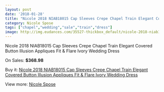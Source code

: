 ```yaml
---
layout: post
date: '2018-01-28'
title: "Nicole 2018 NIAB18015 Cap Sleeves Crepe Chapel Train Elegant Covered Button Illusion Appliques Fit & Flare Ivory Wedding Dress"
category: Nicole Spose
tags: ["chapel","wedding","sale","train","dress"]
image: http://img.eudances.com/35527-thickbox_default/nicole-2018-niab18015-cap-sleeves-crepe-chapel-train-elegant-covered-button-illusion-appliques-fit-flare-ivory-wedding-dress.jpg
---
```

Nicole 2018 NIAB18015 Cap Sleeves Crepe Chapel Train Elegant Covered Button Illusion Appliques Fit & Flare Ivory Wedding Dress

On Sales: **$368.98**
<a href="https://www.eudances.com/en/nicole-spose/10672-nicole-2018-niab18015-cap-sleeves-crepe-chapel-train-elegant-covered-button-illusion-appliques-fit-flare-ivory-wedding-dress.html"><amp-img layout="responsive" width="600" height="600" src="//img.eudances.com/35527-thickbox_default/nicole-2018-niab18015-cap-sleeves-crepe-chapel-train-elegant-covered-button-illusion-appliques-fit-flare-ivory-wedding-dress.jpg" alt="Nicole 2018 NIAB18015 Cap Sleeves Crepe Chapel Train Elegant Covered Button Illusion Appliques Fit & Flare Ivory Wedding Dress 0" /></a>
<a href="https://www.eudances.com/en/nicole-spose/10672-nicole-2018-niab18015-cap-sleeves-crepe-chapel-train-elegant-covered-button-illusion-appliques-fit-flare-ivory-wedding-dress.html"><amp-img layout="responsive" width="600" height="600" src="//img.eudances.com/35529-thickbox_default/nicole-2018-niab18015-cap-sleeves-crepe-chapel-train-elegant-covered-button-illusion-appliques-fit-flare-ivory-wedding-dress.jpg" alt="Nicole 2018 NIAB18015 Cap Sleeves Crepe Chapel Train Elegant Covered Button Illusion Appliques Fit & Flare Ivory Wedding Dress 1" /></a>
<a href="https://www.eudances.com/en/nicole-spose/10672-nicole-2018-niab18015-cap-sleeves-crepe-chapel-train-elegant-covered-button-illusion-appliques-fit-flare-ivory-wedding-dress.html"><amp-img layout="responsive" width="600" height="600" src="//img.eudances.com/35528-thickbox_default/nicole-2018-niab18015-cap-sleeves-crepe-chapel-train-elegant-covered-button-illusion-appliques-fit-flare-ivory-wedding-dress.jpg" alt="Nicole 2018 NIAB18015 Cap Sleeves Crepe Chapel Train Elegant Covered Button Illusion Appliques Fit & Flare Ivory Wedding Dress 2" /></a>

Buy it: [Nicole 2018 NIAB18015 Cap Sleeves Crepe Chapel Train Elegant Covered Button Illusion Appliques Fit & Flare Ivory Wedding Dress](https://www.eudances.com/en/nicole-spose/10672-nicole-2018-niab18015-cap-sleeves-crepe-chapel-train-elegant-covered-button-illusion-appliques-fit-flare-ivory-wedding-dress.html "Nicole 2018 NIAB18015 Cap Sleeves Crepe Chapel Train Elegant Covered Button Illusion Appliques Fit & Flare Ivory Wedding Dress")

View more: [Nicole Spose](https://www.eudances.com/en/179-nicole-spose "Nicole Spose")